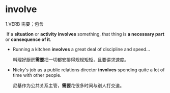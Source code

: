 # involve

1.VERB 需要；包含

​	If a **situation** or **activity** **involves** something, that thing is **a necessary part** or **consequence of it**.

- Running a kitchen **involves** a great deal of discipline and speed...

  料理好厨房**需要**把一切都安排得规规矩矩，且要讲求速度。

- Nicky's job as a public relations director **involves** spending quite a lot of time with other people.

  尼基作为公共关系主管，**需要**花很多时间与别人打交道。

